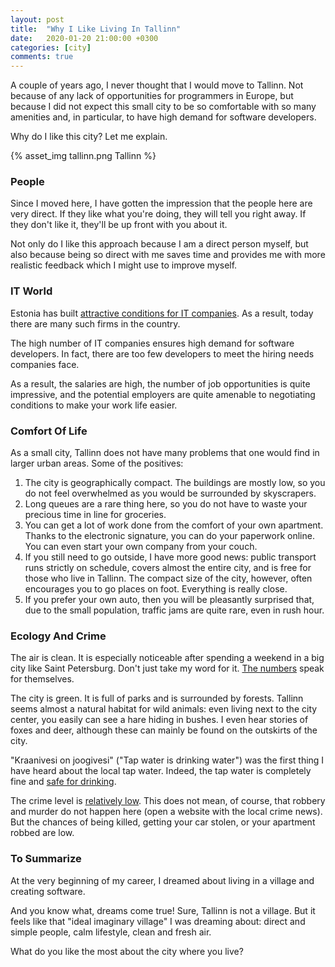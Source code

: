 ```yaml
---
layout: post
title:  "Why I Like Living In Tallinn"
date:   2020-01-20 21:00:00 +0300
categories: [city]
comments: true
---
```


A couple of years ago, I never thought that I would move to Tallinn. Not because of any lack of opportunities for programmers in Europe, but because I did not expect this small city to be so comfortable with so many amenities and, in particular, to have high demand for software developers.

Why do I like this city? Let me explain.

{% asset_img tallinn.png Tallinn %}

### People

Since I moved here, I have gotten the impression that the people here are very direct. If they like what you're doing, they will tell you right away. If they don't like it, they'll be up front with you about it.

Not only do I like this approach because I am a direct person myself, but also because being so direct with me saves time and provides me with more realistic feedback which I might use to improve myself.

### IT World

Estonia has built [attractive conditions for IT companies](https://medium.com/swlh/the-new-silicon-valley-tallinn-estonia-83e0f06fd20f). As a result, today there are many such firms in the country.

The high number of IT companies ensures high demand for software developers. In fact, there are too few developers to meet the hiring needs companies face.

As a result, the salaries are high, the number of job opportunities is quite impressive, and the potential employers are quite amenable to negotiating conditions to make your work life easier.

### Comfort Of Life

As a small city, Tallinn does not have many problems that one would find in larger urban areas. Some of the positives:

1. The city is geographically compact. The buildings are mostly low, so you do not feel overwhelmed as you would be surrounded by skyscrapers.
2. Long queues are a rare thing here, so you do not have to waste your precious time in line for groceries.
3. You can get a lot of work done from the comfort of your own apartment. Thanks to the electronic signature, you can do your paperwork online. You can even start your own company from your couch.
4. If you still need to go outside, I have more good news: public transport runs strictly on schedule, covers almost the entire city, and is free for those who live in Tallinn. The compact size of the city, however, often encourages you to go places on foot. Everything is really close.
5. If you prefer your own auto, then you will be pleasantly surprised that, due to the small population, traffic jams are quite rare, even in rush hour.

### Ecology And Crime

The air is clean. It is especially noticeable after spending a weekend in a big city like Saint Petersburg. Don't just take my word for it. [The numbers](https://www.numbeo.com/pollution/compare_cities.jsp?country1=Estonia&country2=Russia&city1=Tallinn&city2=Saint+Petersburg) speak for themselves.

The city is green. It is full of parks and is surrounded by forests. Tallinn seems almost a natural habitat for wild animals: even living next to the city center, you easily can see a hare hiding in bushes. I even hear stories of foxes and deer, although these can mainly be found on the outskirts of the city.

"Kraanivesi on joogivesi" ("Tap water is drinking water") was the first thing I have heard about the local tap water. Indeed, the tap water is completely fine and [safe for drinking](https://www.tripadvisor.com/ShowTopic-g274958-i996-k5879936-Is_tap_water_safe_to_drink_in_Tallinn-Tallinn_Harju_County.html).

The crime level is [relatively low](https://www.numbeo.com/crime/compare_cities.jsp?country1=Estonia&country2=Russia&city1=Tallinn&city2=Saint+Petersburg). This does not mean, of course, that robbery and murder do not happen here (open a website with the local crime news). But the chances of being killed, getting your car stolen, or your apartment robbed are low.

### To Summarize

At the very beginning of my career, I dreamed about living in a village and creating software.

And you know what, dreams come true! Sure, Tallinn is not a village. But it feels like that "ideal imaginary village" I was dreaming about: direct and simple people, calm lifestyle, clean and fresh air.

What do you like the most about the city where you live?
